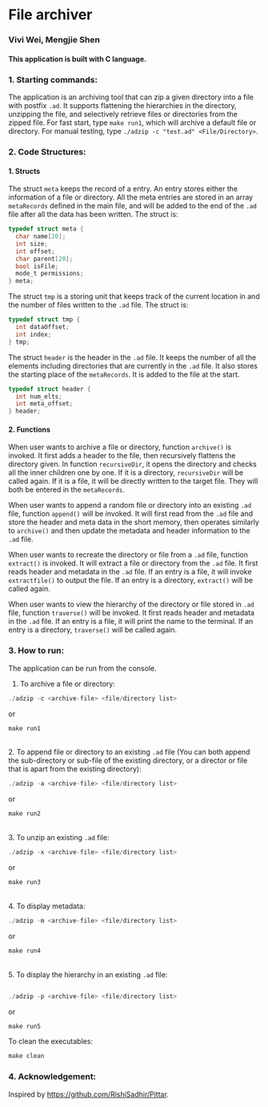 # File archiver
### Vivi Wei, Mengjie Shen

#### This application is built with C language. 

### 1. Starting commands:

The application is an archiving tool that can zip a given directory into a file  with postfix `.ad`. It supports flattening the hierarchies in the directory, unzipping the file, and selectively retrieve files or directories from the zipped file. For fast start, type `make run1`, which will archive a default file or directory. For manual testing, type `./adzip -c "test.ad" <File/Directory>`. 



### 2. Code Structures:

#### 1. Structs

The struct `meta` keeps the record of a entry. An entry stores either the information of a file or directory. All the meta entries are stored in an array `metaRecords` defined in the main file, and will be added to the end of the `.ad` file after all the data has been written. The struct is:

```c
typedef struct meta {
  char name[20];
  int size;
  int offset;
  char parent[20];
  bool isFile;
  mode_t permissions;
} meta;
```


The struct `tmp` is a storing unit that keeps track of the current location in and the number of files written to the  `.ad` file. The struct is:

```c
typedef struct tmp {
  int dataOffset;
  int index;
} tmp;
```

The struct `header` is the header in the `.ad` file. It keeps the number of all the elements including directories that are currently in the `.ad` file. It also stores the starting place of the `metaRecords`. It is added to the file at the start.

```c
typedef struct header {
  int num_elts;
  int meta_offset;
} header;
```

#### 2. Functions

When user wants to archive a file or directory, function `archive()` is invoked. It first adds a header to the file, then recursively flattens the directory given. In function `recursiveDir`, it opens the directory and checks all the inner children one by one. If it is a directory, `recursiveDir` will be called again. If it is a file, it will be directly written to the target file. They will both be entered in the `metaRecords`.

When user wants to append a random file or directory into an existing `.ad` file, function `append()` will be invoked. It will first read from the `.ad` file and store the header and meta data in the short memory, then operates similarly to `archive()` and then update the metadata and header information to the `.ad` file.

When user wants to recreate the directory or file from a `.ad` file, function `extract()` is invoked. It will extract a file or directory from the `.ad` file. It first reads header and metadata in the `.ad` file. If an entry is a file, it will invoke `extractfile()` to output the file. If an entry is a directory, `extract()` will be called again. 

When user wants to view the hierarchy of the directory or file stored in `.ad` file, function `traverse()` will be invoked.  It first reads header and metadata in the `.ad` file. If an entry is a file, it will print the name to the terminal. If an entry is a directory, `traverse()` will be called again. 

### 3. How to run:

The application can be run from the console.

1. To archive a file or directory:

```C
./adzip -c <archive-file> <file/directory list>
```
or  
```C
make run1
```

\
2. To append file or directory to an existing `.ad` file (You can both append the sub-directory or sub-file of the existing directory, or a director or file that is apart from the existing directory):

```C
./adzip -a <archive-file> <file/directory list>
```
or 
```C
make run2
```
\
3. To unzip an existing `.ad` file:
```C
./adzip -x <archive-file> <file/directory list>
```
or
```C
make run3
```
\
4. To display metadata:
```C
./adzip -m <archive-file> <file/directory list>
```
or
```C
make run4
```
\
5. To display the hierarchy in an existing `.ad` file:

```C

./adzip -p <archive-file> <file/directory list>
```

or
```C
make run5
```

To clean the executables:

```C
make clean
```

### 4. Acknowledgement:

Inspired by https://github.com/RishiSadhir/Pittar.